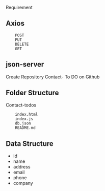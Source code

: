 Requirement
## Axios
        POST
        PUT
        DELETE
        GET
    

## json-server
Create Repository Contact- To DO on Github
## Folder Structure
Contact-todos
    
        index.html
        index.js
        db.json
        README.md
    
## Data Structure

 * id
 * name
 * address
 * email
 * phone
 * company  
